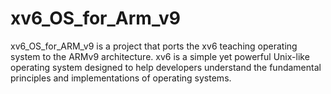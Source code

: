# xv6_OS_for_Arm_v9
xv6_OS_for_ARM_v9 is a project that ports the xv6 teaching operating system to the ARMv9 architecture. xv6 is a simple yet powerful Unix-like operating system designed to help developers understand the fundamental principles and implementations of operating systems. 
